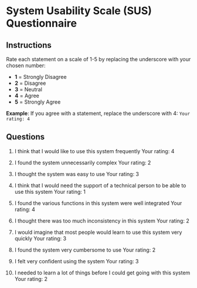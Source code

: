 # System Usability Scale (SUS) Questionnaire

## Instructions

Rate each statement on a scale of 1-5 by replacing the underscore with your chosen number:
- **1** = Strongly Disagree
- **2** = Disagree  
- **3** = Neutral
- **4** = Agree
- **5** = Strongly Agree

**Example**: If you agree with a statement, replace the underscore with 4:
`Your rating: 4`

## Questions

1. I think that I would like to use this system frequently
   Your rating: 4

2. I found the system unnecessarily complex
   Your rating: 2

3. I thought the system was easy to use
   Your rating: 3

4. I think that I would need the support of a technical person to be able to use this system
   Your rating: 1

5. I found the various functions in this system were well integrated
   Your rating: 4

6. I thought there was too much inconsistency in this system
   Your rating: 2

7. I would imagine that most people would learn to use this system very quickly
   Your rating: 3

8. I found the system very cumbersome to use
   Your rating: 2

9. I felt very confident using the system
   Your rating: 3

10. I needed to learn a lot of things before I could get going with this system
    Your rating: 2